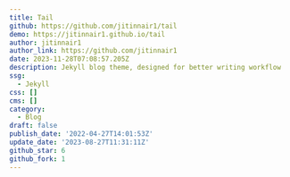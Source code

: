```yaml
---
title: Tail
github: https://github.com/jitinnair1/tail
demo: https://jitinnair1.github.io/tail
author: jitinnair1
author_link: https://github.com/jitinnair1
date: 2023-11-28T07:08:57.205Z
description: Jekyll blog theme, designed for better writing workflow
ssg:
  - Jekyll
css: []
cms: []
category:
  - Blog
draft: false
publish_date: '2022-04-27T14:01:53Z'
update_date: '2023-08-27T11:31:11Z'
github_star: 6
github_fork: 1
---
```

